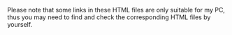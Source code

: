 Please note that some links in these HTML files are only suitable for my PC, thus you may need to find and check the
corresponding HTML files by yourself.


